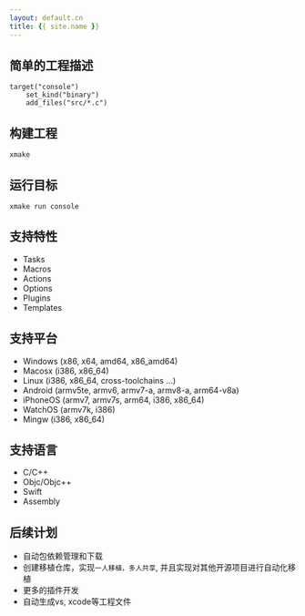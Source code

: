 ```yaml
---
layout: default.cn
title: {{ site.name }}
---
```


## 简单的工程描述

    target("console")
        set_kind("binary")
        add_files("src/*.c") 

## 构建工程

    xmake

## 运行目标

    xmake run console

## 支持特性

* Tasks
* Macros
* Actions
* Options
* Plugins
* Templates

## 支持平台

* Windows (x86, x64, amd64, x86_amd64)
* Macosx (i386, x86_64)
* Linux (i386, x86_64, cross-toolchains ...)
* Android (armv5te, armv6, armv7-a, armv8-a, arm64-v8a)
* iPhoneOS (armv7, armv7s, arm64, i386, x86_64)
* WatchOS (armv7k, i386)
* Mingw (i386, x86_64)

## 支持语言

* C/C++
* Objc/Objc++
* Swift
* Assembly

## 后续计划

* 自动包依赖管理和下载
* 创建移植仓库，实现`一人移植，多人共享`, 并且实现对其他开源项目进行自动化移植
* 更多的插件开发
* 自动生成vs, xcode等工程文件
